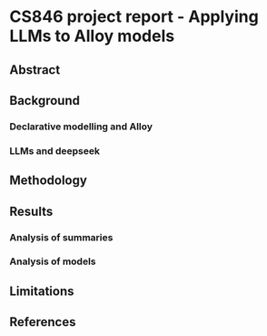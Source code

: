 # CS846 project report - Applying LLMs to Alloy models

## Abstract

## Background

### Declarative modelling and Alloy

### LLMs and deepseek

## Methodology

## Results

### Analysis of summaries

### Analysis of models

## Limitations

## References